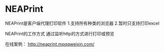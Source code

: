 # NEAPrint
NEAPrint是客户端代理打印软件
  1.支持所有种类的浏览器
  2.暂时只支持打印excel

NEAPrint的工作方式
  通过监听http的方式进行打印或预览
  
  在线案例：
  http://neaprint.mpqqweixin.com/ 
  





